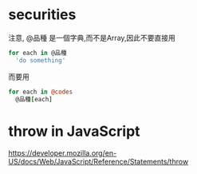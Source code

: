 # securities

注意, @品種 是一個字典,而不是Array,因此不要直接用

  ```coffeescript
  for each in @品種
    'do something'
  ```

而要用

  ```coffeescript
  for each in @codes
    @品種[each]
  ```
# throw in JavaScript
https://developer.mozilla.org/en-US/docs/Web/JavaScript/Reference/Statements/throw
